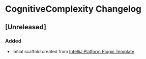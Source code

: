 <!-- Keep a Changelog guide -> https://keepachangelog.com -->

# CognitiveComplexity Changelog

## [Unreleased]
### Added
- Initial scaffold created from [IntelliJ Platform Plugin Template](https://github.com/JetBrains/intellij-platform-plugin-template)
